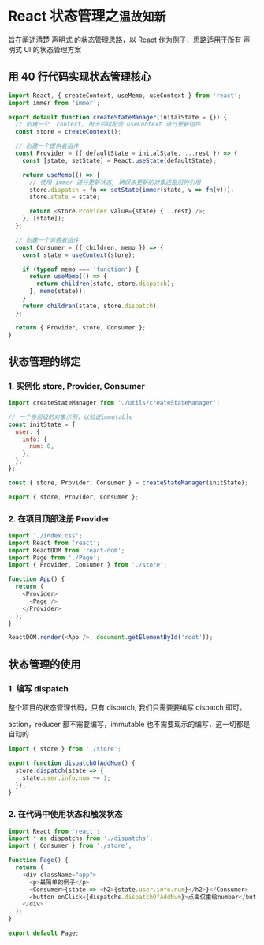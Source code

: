 # React 状态管理之`温故知新`

旨在阐述清楚 声明式 的状态管理思路，以 React 作为例子，思路适用于所有 声明式 UI 的状态管理方案

## 用 40 行代码实现状态管理核心

```js
import React, { createContext, useMemo, useContext } from 'react';
import immer from 'immer';

export default function createStateManager(initalState = {}) {
  // 创建一个  context, 用于后续配合 useContext 进行更新组件
  const store = createContext();

  // 创建一个提供者组件
  const Provider = ({ defaultState = initalState, ...rest }) => {
    const [state, setState] = React.useState(defaultState);

    return useMemo(() => {
      // 使用 immer 进行更新状态, 确保未更新的对象还是旧的引用
      store.dispatch = fn => setState(immer(state, v => fn(v)));
      store.state = state;

      return <store.Provider value={state} {...rest} />;
    }, [state]);
  };

  // 创建一个消费者组件
  const Consumer = ({ children, memo }) => {
    const state = useContext(store);

    if (typeof memo === 'function') {
      return useMemo(() => {
        return children(state, store.dispatch);
      }, memo(state));
    }
    return children(state, store.dispatch);
  };

  return { Provider, store, Consumer };
}
```

## 状态管理的绑定

### 1. 实例化 store, Provider, Consumer

```js
import createStateManager from './utils/createStateManager';

// 一个多层级的对象示例，以验证immutable
const initState = {
  user: {
    info: {
      num: 0,
    },
  },
};

const { store, Provider, Consumer } = createStateManager(initState);

export { store, Provider, Consumer };
```

### 2. 在项目顶部注册 Provider

```js
import './index.css';
import React from 'react';
import ReactDOM from 'react-dom';
import Page from './Page';
import { Provider, Consumer } from './store';

function App() {
  return (
    <Provider>
      <Page />
    </Provider>
  );
}

ReactDOM.render(<App />, document.getElementById('root'));
```

## 状态管理的使用

### 1. 编写 dispatch

整个项目的状态管理代码，只有 dispatch, 我们只需要要编写 dispatch 即可。

action，reducer 都不需要编写，immutable 也不需要现示的编写，这一切都是自动的

```js
import { store } from './store';

export function dispatchOfAddNum() {
  store.dispatch(state => {
    state.user.info.num += 1;
  });
}
```

### 2. 在代码中使用状态和触发状态

```js
import React from 'react';
import * as dispatchs from './dispatchs';
import { Consumer } from './store';

function Page() {
  return (
    <div className="app">
      <p>最简单的例子</p>
      <Consumer>{state => <h2>{state.user.info.num}</h2>}</Consumer>
      <button onClick={dispatchs.dispatchOfAddNum}>点击仅重绘number</button>
    </div>
  );
}

export default Page;
```
